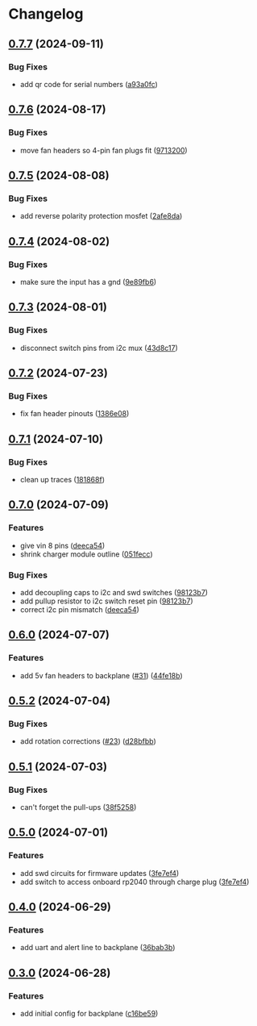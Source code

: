 # Changelog

## [0.7.7](https://github.com/mikesmitty/power-manifold/compare/backplane-v0.7.6...backplane-v0.7.7) (2024-09-11)


### Bug Fixes

* add qr code for serial numbers ([a93a0fc](https://github.com/mikesmitty/power-manifold/commit/a93a0fc2a96c003166c58c34e3ffadafc17fc278))

## [0.7.6](https://github.com/mikesmitty/power-manifold/compare/backplane-v0.7.5...backplane-v0.7.6) (2024-08-17)


### Bug Fixes

* move fan headers so 4-pin fan plugs fit ([9713200](https://github.com/mikesmitty/power-manifold/commit/9713200d012df1082d5f478b315005e594c82122))

## [0.7.5](https://github.com/mikesmitty/power-manifold/compare/backplane-v0.7.4...backplane-v0.7.5) (2024-08-08)


### Bug Fixes

* add reverse polarity protection mosfet ([2afe8da](https://github.com/mikesmitty/power-manifold/commit/2afe8dad995c7af24ff7d0db02ad513eba687658))

## [0.7.4](https://github.com/mikesmitty/power-manifold/compare/backplane-v0.7.3...backplane-v0.7.4) (2024-08-02)


### Bug Fixes

* make sure the input has a gnd ([9e89fb6](https://github.com/mikesmitty/power-manifold/commit/9e89fb69b0984d57c87f4afeee9d4b00b62a6423))

## [0.7.3](https://github.com/mikesmitty/power-manifold/compare/backplane-v0.7.2...backplane-v0.7.3) (2024-08-01)


### Bug Fixes

* disconnect switch pins from i2c mux ([43d8c17](https://github.com/mikesmitty/power-manifold/commit/43d8c177ba27d518fe33105f22653d975bff59d6))

## [0.7.2](https://github.com/mikesmitty/power-manifold/compare/backplane-v0.7.1...backplane-v0.7.2) (2024-07-23)


### Bug Fixes

* fix fan header pinouts ([1386e08](https://github.com/mikesmitty/power-manifold/commit/1386e0885fd502d65d987aebbf47d9a931889ee8))

## [0.7.1](https://github.com/mikesmitty/power-manifold/compare/backplane-v0.7.0...backplane-v0.7.1) (2024-07-10)


### Bug Fixes

* clean up traces ([181868f](https://github.com/mikesmitty/power-manifold/commit/181868fa257600ebbe6f0f09d60b0f0e6955dadc))

## [0.7.0](https://github.com/mikesmitty/pdusb/compare/backplane-v0.6.0...backplane-v0.7.0) (2024-07-09)


### Features

* give vin 8 pins ([deeca54](https://github.com/mikesmitty/pdusb/commit/deeca54b5ecd7f126030e2663d6139264055c541))
* shrink charger module outline ([051fecc](https://github.com/mikesmitty/pdusb/commit/051fecc27901af27a6ce28e297dd4c0b121d335f))


### Bug Fixes

* add decoupling caps to i2c and swd switches ([98123b7](https://github.com/mikesmitty/pdusb/commit/98123b795a20ac01e529f1a2962bae2bb5664719))
* add pullup resistor to i2c switch reset pin ([98123b7](https://github.com/mikesmitty/pdusb/commit/98123b795a20ac01e529f1a2962bae2bb5664719))
* correct i2c pin mismatch ([deeca54](https://github.com/mikesmitty/pdusb/commit/deeca54b5ecd7f126030e2663d6139264055c541))

## [0.6.0](https://github.com/mikesmitty/pdusb/compare/backplane-v0.5.2...backplane-v0.6.0) (2024-07-07)


### Features

* add 5v fan headers to backplane ([#31](https://github.com/mikesmitty/pdusb/issues/31)) ([44fe18b](https://github.com/mikesmitty/pdusb/commit/44fe18beaf30929cd54f240da6189cc2349ec306))

## [0.5.2](https://github.com/mikesmitty/pdusb/compare/backplane-v0.5.1...backplane-v0.5.2) (2024-07-04)


### Bug Fixes

* add rotation corrections ([#23](https://github.com/mikesmitty/pdusb/issues/23)) ([d28bfbb](https://github.com/mikesmitty/pdusb/commit/d28bfbb0f5f295293d51a52142758b1be5bae77d))

## [0.5.1](https://github.com/mikesmitty/pdusb/compare/backplane-v0.5.0...backplane-v0.5.1) (2024-07-03)


### Bug Fixes

* can't forget the pull-ups ([38f5258](https://github.com/mikesmitty/pdusb/commit/38f52583257ef937b0b6ace3cdfb33ebec99fc47))

## [0.5.0](https://github.com/mikesmitty/pdusb/compare/backplane-v0.4.0...backplane-v0.5.0) (2024-07-01)


### Features

* add swd circuits for firmware updates ([3fe7ef4](https://github.com/mikesmitty/pdusb/commit/3fe7ef4b14e35cb9b6d7b5f8920c50c7c5d31d5d))
* add switch to access onboard rp2040 through charge plug ([3fe7ef4](https://github.com/mikesmitty/pdusb/commit/3fe7ef4b14e35cb9b6d7b5f8920c50c7c5d31d5d))

## [0.4.0](https://github.com/mikesmitty/pdusb/compare/backplane-v0.3.0...backplane-v0.4.0) (2024-06-29)


### Features

* add uart and alert line to backplane ([36bab3b](https://github.com/mikesmitty/pdusb/commit/36bab3bd54e157625549632fdef713c6cf7a9887))

## [0.3.0](https://github.com/mikesmitty/pdusb/compare/backplane-v0.2.0...backplane-v0.3.0) (2024-06-28)


### Features

* add initial config for backplane ([c16be59](https://github.com/mikesmitty/pdusb/commit/c16be598a50d608be1e3e5ce62dde4558369b812))
